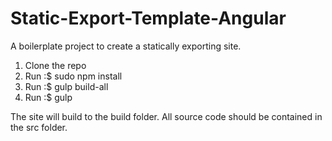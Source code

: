 # Static-Export-Template-Angular
A boilerplate project to create a statically exporting site.


1) Clone the repo
2) Run :$ sudo npm install
3) Run :$ gulp build-all
4) Run :$ gulp

The site will build to the build folder. All source code should be contained in the src folder.

